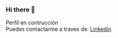 ### Hi there 👋

<!--
**rmejias01/rmejias01** is a ✨ _special_ ✨ repository because its `README.md` (this file) appears on your GitHub profile.-->

Perfil en contrucción <br>
Puedes contactarme a traves de:
[Linkedin](https://www.linkedin.com/in/alejandramejias/)
